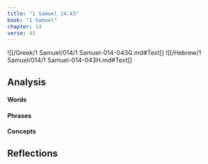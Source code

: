```yaml
---
title: "1 Samuel 14:43"
book: "1 Samuel"
chapter: 14
verse: 43
---
```

![[/Greek/1 Samuel/014/1 Samuel-014-043G.md#Text]]
![[/Hebrew/1 Samuel/014/1 Samuel-014-043H.md#Text]]

## Analysis

#### Words

#### Phrases

#### Concepts

## Reflections
